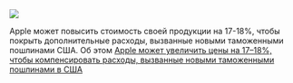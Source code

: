 <!--2025-04-12 08:54:08-->
<div class="yb">
  <div class="rss habr"><img src="https://habrastorage.org/webt/k2/-k/dm/k2-kdmq-eqlghddrv_akhhcrodg.jpeg" /><p>Apple может повысить стоимость своей продукции на 17-18%, чтобы покрыть дополнительные расходы, вызванные новыми таможенными пошлинами США. Об этом <a href="https://www.cnbc.com/2025/04/11/apple-may-hike-iphone-prices-as-trump-tariffs-on-china-remain-high.html" rel="noopener noreferrer... <p class="titl"><a href="https://habr.com/ru/news/900194/?utm_source=habrahabr&utm_medium=rss&utm_campaign=900194">Apple может увеличить цены на 17–18%, чтобы компенсировать расходы, вызванные новыми таможенными пошлинами в США</a></p></div>
</div>
